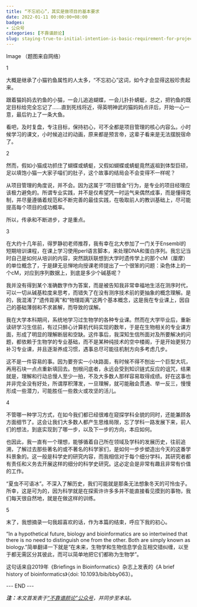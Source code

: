 ```yaml
---
title: “不忘初心”，其实是做项目的基本要求
date: 2022-01-11 00:00:00+08:00
badges:
- 公众号
categories: [不靠谱颜论]
slug: staying-true-to-initial-intention-is-basic-requirement-for-projects
---
```


Image
（题图来自网络）

1

大概是继承了小猫钓鱼属性的人太多，“不忘初心”这词，如今才会显得这般珍贵起来。

跟着猫妈妈去钓鱼的小猫，一会儿追追蝴蝶，一会儿扑扑蜻蜓，总之，把钓鱼的既定目标给完全忘记了……直到死线将近，得英明神武的猫妈妈点评后，开始一心一意，最后钓上了一条大鱼。

看吧，及时复盘，专注目标，保持初心，可不全都是项目管理的核心内容么。小时候学习的课文，小时候追过的动画，原来都是预言帝，这辈子看来是无法摆脱宿命了。

2

然而，假如小猫成功抓住了蝴蝶或蜻蜓，又假如蝴蝶或蜻蜓竟然返祖到体型巨硕，足以填饱小猫一大家子喵们的肚子，这个故事的结局会不会变得不一样呢？

从项目管理的角度说，并不会。因为这属于“项目镀金”行为，是专业的项目经理应该极力避免的。所谓专业实践，并不是仅希望凭一时运气来偶然成事，而是懂得克制，并尽量遵循着规范和不断完善的最佳实践，在吸取前人的教训基础上，尽可能提高每个项目的成功概率。

所以，传承和不断进步，才是重点。

3

在大约十几年前，得罗静初老师推荐，我有幸在北大参加了一门关于Ensembl的短期培训课程，在课上学习使用perl语言脚本，来处理DNA和蛋白序列。我忘记当时自己是如何从培训的内容，突然跳跃联想到大学时遗传学上的那个cM（厘摩）的单位概念了，于是肆无忌惮地向授课老师提出了一个很笨的问题：染色体上的一个cM，对应到序列数据上，到底是多少个碱基呢？

我并没有得到某个准确数字作为答案，而是被告知我非常幸福地生活在测序时代，可以一切从碱基粒度来思考，而错失了在没有测序技术前的更抽象的概念理解。是的，我混淆了“遗传距离”和“物理距离”这两个基本概念，这是我在专业课上，因自己的基础薄弱和不求甚解，而导致的误解。

我在大学本科期间，系统地学习过生物学的各种专业课。然而在大学毕业后，重新读研学习生信前，有过只醉心计算机代码实现的数年，于是在生物相关的专业课方面，形成了明显的理解断层和空缺。这件事后，我深知生信所面对及所要解决的问题，都依赖于生物学的专业基础，而不是某种纯技术的空中楼阁，于是开始更努力补习专业课，并且逐渐养成习惯，遇事总尽可能往机制方向多考虑几步。

这不是一件容易的事。因为要夯实一小块路面，有时候不得不刨出一个巨型大坑，再用石块一点点重新填回去。刨根问底者，永远会受到知识链式反应的诅咒，结果就是，理解和行动总慢人至少一拍，不及大多数人那样容易取得成绩。好在这事也并非完全没有好处，所谓厚积薄发，一旦理解，就可能融会贯通、举一反三，慢慢形成一些潜力，可能胜任一些救火或攻坚的活儿。

4

不管哪一种学习方式，在如今我们都已经很难在窥探学科全貌的同时，还能兼顾各方面细节了。这会让我们大多数人都产生思维局限，忘了学科一路发展下来，前人们的想法，到底实现到了哪一步，以及下一步的方向，本应如何。

也因此，我一直有一个理想，能够循着自己所在领域及学科的发展历史，往前追溯，了解过去那些著名的或不著名的科学家们，是如何一步步塑造出今天的这番学科景象的。这一般是科学史的研究内容，而我相信对于每个细分学科，其研究者都有责任和义务去开展这样的细分的科学史研究。这必定会是非常有趣且非常有价值的工作。

“夏虫不可语冰”。不深入了解历史，我们可能就是那条无法想象冬天的可怜虫子。所幸，这是可为的，因为科学就是在探索许许多多并不能直接看见摸到的事物，我们每天很自然地，就是在做这样的训练。

5

末了，我想摘录一句我超喜欢的话，作为本篇的结束，呼应下我的初心。

“In a hypothetical future, biology and bioinformatics are so intertwined that there is no need to distinguish one from the other. Both are simply known as biology.”简单翻译一下就是“在未来，生物学和生物信息学会互相交错纠缠，以至于都无需区分其彼此，而可以简单地把它们都称为生物学”。

这句话来自2019年《Briefings in Bioinformatics》杂志上发表的《A brief history of bioinformatics》（doi: 10.1093/bib/bby063）。

<div class="p-5 text-center">--- END ---</div>

<i><b>注：</b>本文首发表于[“不靠谱颜论”公众号](https://mp.weixin.qq.com/s/hvoioufGd9zD5M-4PCtOxg)，并同步至本站。</i>
